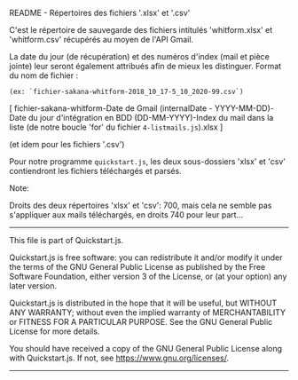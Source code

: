 
README - Répertoires des fichiers '.xlsx' et '.csv'


C'est le répertoire de sauvegarde des fichiers intitulés 'whitform.xlsx' et 'whitform.csv' récupérés au moyen de l'API Gmail.

La date du jour (de récupération) et des numéros d'index (mail et pièce jointe) leur seront également attribués afin de mieux les distinguer.
Format du nom de fichier :

    (ex: `fichier-sakana-whitform-2018_10_17-5_10_2020-99.csv`)

[ fichier-sakana-whitform-Date de Gmail (internalDate - YYYY-MM-DD)-Date du jour d'intégration en BDD (DD-MM-YYYY)-Index du mail dans la liste 
(de notre boucle 'for' du fichier `4-listmails.js`).xlsx ]

(et idem pour les fichiers '.csv')

Pour notre programme `quickstart.js`, les deux sous-dossiers 'xlsx' et 'csv' contiendront les fichiers téléchargés et parsés. 

Note:
            
Droits des deux répertoires 'xlsx' et 'csv': 700, mais cela ne semble pas s'appliquer aux mails téléchargés, en droits 740 pour leur part...

------------------------------------------------------------------------------------------------------------------------------------


This file is part of Quickstart.js.


Quickstart.js is free software: you can redistribute it and/or modify
it under the terms of the GNU General Public License as published by
the Free Software Foundation, either version 3 of the License, or
(at your option) any later version.

Quickstart.js is distributed in the hope that it will be useful,
but WITHOUT ANY WARRANTY; without even the implied warranty of
MERCHANTABILITY or FITNESS FOR A PARTICULAR PURPOSE.  See the
GNU General Public License for more details.


You should have received a copy of the GNU General Public License
along with Quickstart.js.  If not, see <https://www.gnu.org/licenses/>.


------------------------------------------------------------------------------------------------------------------------------------------


